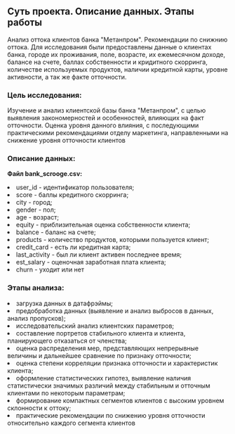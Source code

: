 ## **Суть проекта. Описание данных. Этапы работы**

Анализ оттока клиентов банка "Метанпром". Рекомендации по снижнию оттока.
Для исследования были предоставлены данные о клиентах банка, городе их проживания, поле, возрасте, их ежемесячном доходе, балансе на счете, баллах собственности и кридитного скорринга, количестве используемых продуктов, наличии кредитной карты, уровне активности, а так же факте отточности.

### **Цель исследования:**
Изучение и анализ клиентской базы банка "Метанпром", с целью выявления закономерностей и особенностей, влияющих на факт отточности. Оценка уровня данного влияния, с последующими практическими рекомендациями отделу маркетинга, направленными на снижение уровня отточности клиентов

### **Описание данных:**
**Файл bank_scrooge.csv:**

<li>
user_id - идентификатор пользователя;
<li>
score - баллы кредитного скорринга;
<li>
city - город;
<li>
gender - пол;
<li>
age - возраст;
<li>
equity - приблизительная оценка собственности клиента;
<li>
balance - баланс на счете;
<li>
products - количество продуктов, которыми пользуется клиент;
<li>
credit_card - есть ли кредитная карта;
<li>
last_activity - был ли клиент активен последнее время;
<li>
est_salary - оценочная заработная плата клиента;
<li>
churn - уходит или нет

### **Этапы анализа:**

<li>
загрузка данных в датафрэймы;
<li>
предобработка данных (выявление и анализ выбросов в данных, анализ пропусков);
<li>
исследовательский анализ клиентских параметров;
<li>
составление портретов стабильного клиента и клиента, планирующего отказаться от членства;
<li>
оценка распределения мер, представляющих непрерывные величины и дальнейшее сравнение по признаку отточности;
<li>
оценка степени корреляции признака отточности и характеристик клиента;
<li>
оформление статистических гипотез, выявление наличия статистически значимых различий между стабильным и отточным клиентами по некоторым параметрам;
<li>
формирование компактных сегментов клиентов с высоким уровнем склонности к оттоку;
<li>
практические рекомендации по снижению уровня отточности относительно каждого сегмента клиентов
